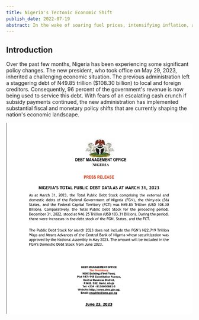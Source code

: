 ```yaml
---
title: Nigeria's Tectonic Economic Shift
publish_date: 2022-07-19
abstract: In the wake of soaring fuel prices, intensifying inflation, and a fluctuating exchange rate, everyday life in Nigeria has become a tangle of challenges. The effects ripple through our transportation, our food, our essential goods, and undeniably, our livelihoods. Amid this turbulence, I am making a decisive pivot, restructuring Ovabor Development Labs Limited to help navigate the storm. 
---
```


## Introduction
Over the past few months, Nigeria has been experiencing some significant policy changes. The new president, who took office on May 29, 2023, inherited a challenging economic situation. The previous administration left a staggering debt of N49.85 trillion ($108.30 billion) to local and foreign creditors. Consequently, 96 percent of the government's revenue is now being used to service this debt. With fears of an escalating cash crunch if subsidy payments continued, the new administration has implemented substantial fiscal and monetary policy shifts that are currently shaping the nation's economic landscape.

<img src="second/dmo.png"/>
